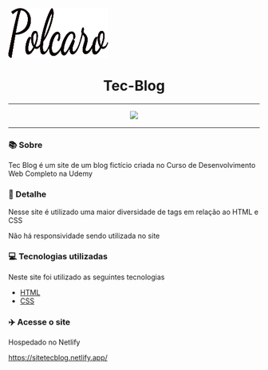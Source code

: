 <div style="display: flex; align-items: center;">
  <img src="https://github.com/abraao69/Tec-Blog-um-site-de-um-blog-fict-cio-criada-no-Curso/blob/main/logo.png" alt="Logo" width="200" height="100">
  <br><br>
</div>


<h1 align="center"> Tec-Blog </h1>

<hr>
<p align="center">
 <img width="900px" src="https://user-images.githubusercontent.com/103331086/219095551-4895bef7-c0d7-46b4-92c4-a47a614e3c26.PNG" />
</p>

<hr>

### 📚 Sobre

Tec Blog é um site de um blog fictício criada no Curso de Desenvolvimento Web Completo na Udemy

### 🎨 Detalhe

Nesse site é utilizado uma maior diversidade de tags em relação ao HTML e CSS

Não há responsividade sendo utilizada no site

### 💻 Tecnologias utilizadas

Neste site foi utilizado as seguintes tecnologias

- [HTML](https://www.w3schools.com/html/)
- [CSS](https://www.w3schools.com/css/)

### :airplane: Acesse o site

Hospedado no Netlify

https://sitetecblog.netlify.app/
